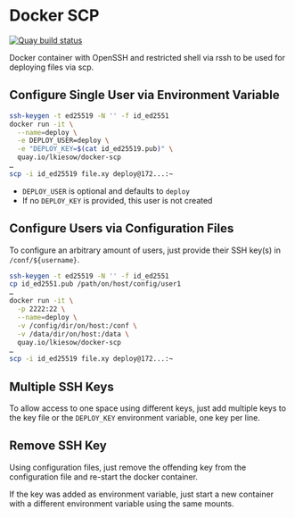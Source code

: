 Docker SCP
==========

[![Quay build status](https://quay.io/repository/lkiesow/docker-scp/status)
](https://quay.io/repository/lkiesow/docker-scp?tab=builds)

Docker container with OpenSSH and restricted shell via rssh to be used for
deploying files via scp.


Configure Single User via Environment Variable
----------------------------------------------

```sh
ssh-keygen -t ed25519 -N '' -f id_ed2551
docker run -it \
  --name=deploy \
  -e DEPLOY_USER=deploy \
  -e "DEPLOY_KEY=$(cat id_ed25519.pub)" \
  quay.io/lkiesow/docker-scp
…
scp -i id_ed25519 file.xy deploy@172...:~
```

- `DEPLOY_USER` is optional and defaults to `deploy`
- If no `DEPLOY_KEY` is provided, this user is not created


Configure Users via Configuration Files
---------------------------------------

To configure an arbitrary amount of users, just provide their SSH key(s) in
`/conf/${username}`.

```sh
ssh-keygen -t ed25519 -N '' -f id_ed2551
cp id_ed2551.pub /path/on/host/config/user1
…
docker run -it \
  -p 2222:22 \
  --name=deploy \
  -v /config/dir/on/host:/conf \
  -v /data/dir/on/host:/data \
  quay.io/lkiesow/docker-scp
…
scp -i id_ed25519 file.xy deploy@172...:~

```

Multiple SSH Keys
-----------------

To allow access to one space using different keys, just add multiple keys to
the key file or the `DEPLOY_KEY` environment variable, one key per line.


Remove SSH Key
--------------

Using configuration files, just remove the offending key from the configuration
file and re-start the docker container.

If the key was added as environment variable, just start a new container with a
different environment variable using the same mounts.
